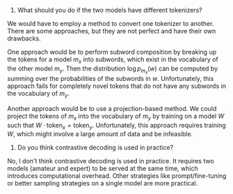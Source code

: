 1. What should you do if the two models have different tokenizers?

We would have to employ a method to convert one tokenizer to another. There are some approaches, but they are not perfect and have their own drawbacks.

One approach would be to perform subword composition by breaking up the tokens for a model $m_x$ into subwords, which exist in the vocabulary of the other model $m_y$. Then the distribution $\log p_{m_x}(w)$ can be computed by summing over the probabilities of the subwords in $w$. Unfortunately, this approach fails for completely novel tokens that do not have any subwords in the vocabulary of $m_y$.

Another approach would be to use a projection-based method. We could project the tokens of $m_x$ into the vocabulary of $m_y$ by training on a model $W$ such that $W \cdot \text{token}_x = \text{token}_y$. Unfortunately, this approach requires training $W$, which might involve a large amount of data and be infeasible.

1. Do you think contrastive decoding is used in practice?

No, I don't think contrastive decoding is used in practice. It requires two models (amateur and expert) to be served at the same time, which introduces computational overhead. Other strategies like prompt/fine-tuning or better sampling strategies on a single model are more practical.